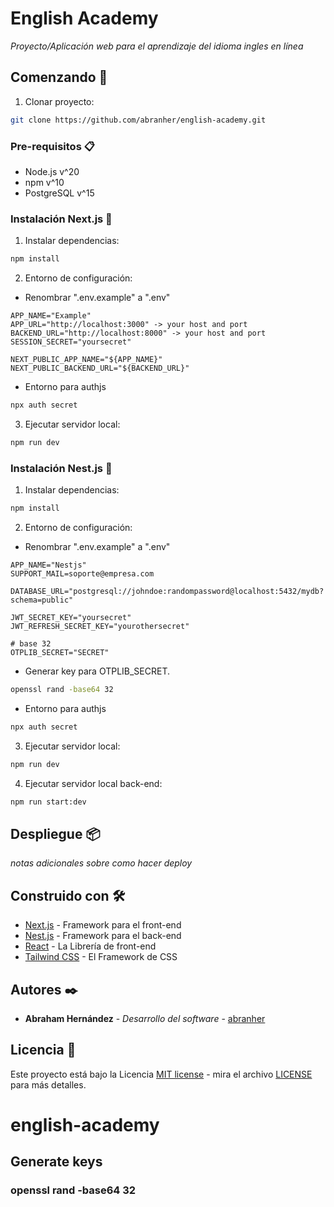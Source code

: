 # English Academy

_Proyecto/Aplicación web para el aprendizaje del idioma ingles en línea_

## Comenzando 🚀

1. Clonar proyecto:

```bash
git clone https://github.com/abranher/english-academy.git
```

### Pre-requisitos 📋

- Node.js v^20
- npm v^10
- PostgreSQL v^15

### Instalación Next.js 🔧

1. Instalar dependencias:

```bash
npm install
```

2. Entorno de configuración:

+ Renombrar ".env.example" a ".env"

```.env
APP_NAME="Example"
APP_URL="http://localhost:3000" -> your host and port
BACKEND_URL="http://localhost:8000" -> your host and port
SESSION_SECRET="yoursecret"

NEXT_PUBLIC_APP_NAME="${APP_NAME}"
NEXT_PUBLIC_BACKEND_URL="${BACKEND_URL}"
```

* Entorno para authjs

```bash
npx auth secret
```

3. Ejecutar servidor local:

```bash
npm run dev
```

### Instalación Nest.js 🔧

1. Instalar dependencias:

```bash
npm install
```

2. Entorno de configuración:

+ Renombrar ".env.example" a ".env"

```.env
APP_NAME="Nestjs"
SUPPORT_MAIL=soporte@empresa.com

DATABASE_URL="postgresql://johndoe:randompassword@localhost:5432/mydb?schema=public"

JWT_SECRET_KEY="yoursecret"
JWT_REFRESH_SECRET_KEY="yourothersecret"

# base 32
OTPLIB_SECRET="SECRET" 
```

+ Generar key para OTPLIB_SECRET.

```bash
openssl rand -base64 32
```

* Entorno para authjs

```bash
npx auth secret
```

3. Ejecutar servidor local:

```bash
npm run dev
```

4. Ejecutar servidor local back-end:

```bash
npm run start:dev
```

## Despliegue 📦

_notas adicionales sobre como hacer deploy_

## Construido con 🛠️

- [Next.js](https://nextjs.org/) - Framework para el front-end
- [Nest.js](https://nestjs.com/) - Framework para el back-end
- [React](https://react.dev/) - La Librería de front-end
- [Tailwind CSS](https://tailwindcss.com/) - El Framework de CSS

## Autores ✒️

- **Abraham Hernández** - _Desarrollo del software_ - [abranher](https://github.com/abranher)

## Licencia 📄

Este proyecto está bajo la Licencia [MIT license](https://opensource.org/licenses/MIT) - mira el archivo [LICENSE](LICENSE) para más detalles.

# english-academy

## Generate keys

### openssl rand -base64 32
